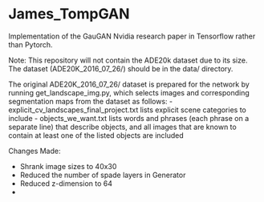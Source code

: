 # James_TompGAN
Implementation of the GauGAN Nvidia research paper in Tensorflow rather than Pytorch.

Note: This repository will not contain the ADE20k dataset due to its size. The
dataset (ADE20K_2016_07_26/) should be in the data/ directory.

The original ADE20K_2016_07_26/ dataset is prepared for the network by running
get_landscape_img.py, which selects images and corresponding segmentation maps
from the dataset as follows:
    - explicit_cv_landscapes_final_project.txt lists explicit scene categories
      to include 
    - objects_we_want.txt lists words and phrases (each phrase on a separate
      line) that describe objects, and all images that are known to contain
      at least one of the listed objects are included


Changes Made: 
- Shrank image sizes to 40x30
- Reduced the number of spade layers in Generator
- Reduced z-dimension to 64
- 

